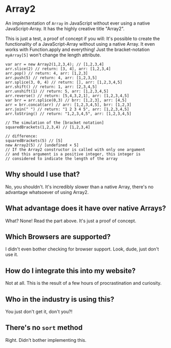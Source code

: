 Array2
======

An implementation of `Array` in JavaScript without ever using a native JavaScript-Array. It has the highly creative title "Array2".

This is just a test, a proof of concept if you will: It's possible to create the functionality of a JavaScript-Array without using a native Array. It even works with Function.apply and everything! Just the bracket-notation `myArray[5]` won't change the length attribute.

    var arr = new Array2(1,2,3,4); // [1,2,3,4]
    arr.slice(2) // return: [3, 4], arr: [1,2,3,4]
    arr.pop() // return: 4, arr: [1,2,3]
    arr.push(5) // return: 4, arr: [1,2,3,5]
    arr.splice(3, 0, 4) // return: [], arr: [1,2,3,4,5]
    arr.shift() // return: 1, arr: [2,3,4,5]
    arr.unshift(1) // return: 5, arr: [1,2,3,4,5]
    arr.reverse() // return: [5,4,3,2,1], arr: [1,2,3,4,5]
    var brr = arr.splice(0,3) // brr: [1,2,3], arr: [4,5]
    arr = brr.concat(arr) // arr: [1,2,3,4,5], brr: [1,2,3]
    arr.join(" ") // return: "1 2 3 4 5", arr: [1,2,3,4,5]
    arr.toString() // return: "1,2,3,4,5", arr: [1,2,3,4,5]
    
    // The simulation of the [bracket notation]
    squaredBrackets(1,2,3,4) // [1,2,3,4]
    
    // difference:
    squaredBrackets(5) // [5]
    new Array2(5) // [undefined × 5]
    // If the Array2 constructor is called with only one argument 
    // and this argument is a positive integer, this integer is 
    // considered to indicate the length of the array

## Why should I use that?

No, you shouldn't. It's incredibly slower than a native Array, there's no advantage whatsoever of using Array2.

## What advantage does it have over native Arrays?

What? None! Read the part above. It's just a proof of concept.

## Which Browsers are supported?

I didn't even bother checking for browser support. Look, dude, just don't use it.

## How do I integrate this into my website?

Not at all. This is the result of a few hours of procrastination and curiosity.

## Who in the industry is using this?

You just don't get it, don't you?!

## There's no `sort` method

Right. Didn't bother implementing this.
